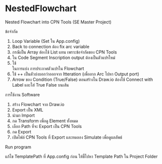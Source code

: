 # NestedFlowchart
Nested Flowchart into CPN Tools (SE Master Project)

ข้อจำกัด
1. Loop Variable (Set ใน App.config)
2. Back to connection ต้อง fix arc variable
3. กรณีเป็น Array ต้องใช้ List แทน เพราะข้อจำกัดของ CPN Tools
4. ใน Code Segment Inscription output ต้องเป็นตัวแปรใหม่
5. ใช้ <br> ในการแบ่ง การประกาศตัวแปรใน Flowchart
6. ใช้ ++ เป็นตัวบ่งบอกว่าออกจาก Itteration (เพื่อลาก Arc ไปหา Output port)
7. Arrow ของ Condition (True/False) ตอนสร้างใน Draw.io ต้องใช้ Connect with Label และใส่ True False บนเส้น
   
การใช้งาน Software
1. สร้าง Flowchart จาก Draw.io
2. Export เป็น XML
3. นำมา Import
4. กด Transform เพื่อดู Element ทั้งหมด
5. เลือก Path ที่จะ Export เป็น CPN Tools
6. กด Export
7. เปิดไฟล์ CPN Tools ที่ Export และทดลอง Simulate เพื่อดูผลลัพธ์

Run program

แก้ไข TemplatePath ที่ App.config ก่อน ให้ชี้ไปหา Template Path ใน Project Folder